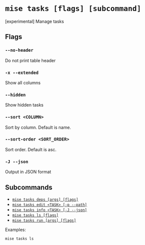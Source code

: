 # `mise tasks [flags] [subcommand]`

[experimental] Manage tasks

## Flags

### `--no-header`

Do not print table header

### `-x --extended`

Show all columns

### `--hidden`

Show hidden tasks

### `--sort <COLUMN>`

Sort by column. Default is name.

### `--sort-order <SORT_ORDER>`

Sort order. Default is asc.

### `-J --json`

Output in JSON format

## Subcommands

* [`mise tasks deps [args] [flags]`](/cli/tasks/deps.md)
* [`mise tasks edit <TASK> [-p --path]`](/cli/tasks/edit.md)
* [`mise tasks info <TASK> [-J --json]`](/cli/tasks/info.md)
* [`mise tasks ls [flags]`](/cli/tasks/ls.md)
* [`mise tasks run [args] [flags]`](/cli/tasks/run.md)

Examples:

    mise tasks ls
